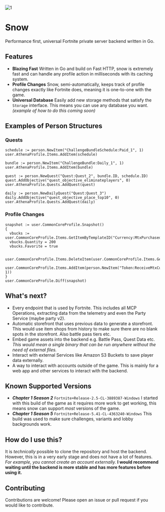 ![1](https://github.com/ectrc/snow/assets/13946988/fc007f07-3878-46e7-b990-668fc3d758d0)

# Snow

Performance first, universal Fortnite private server backend written in Go.

## Features

- **Blazing Fast** Written in Go and build on Fast HTTP, snow is extremely fast and can handle any profile action in milliseconds with its caching system.
- **Profile Changes** Snow, semi-automatically, keeps track of profile changes exactly like Fortnite does, meaning it is one-to-one with the game.
- **Universal Database** Easily add new storage methods that satisfy the `Storage` interface. This means you can use any database you want. _(example of how to do this coming soon)_

## Examples of Person Structures

### Quests

```golang
schedule := person.NewItem("ChallengeBundleSchedule:Paid_1", 1)
user.AthenaProfile.Items.AddItem(schedule)

bundle := person.NewItem("ChallengeBundle:Daily_1", 1)
user.AthenaProfile.Items.AddItem(bundle)

quest := person.NewQuest("Quest:Quest_2", bundle.ID, schedule.ID)
quest.AddObjective("quest_objective_eliminateplayers", 0)
user.AthenaProfile.Quests.AddQuest(quest)

daily := person.NewDailyQuest("Quest:Quest_3")
daily.AddObjective("quest_objective_place_top10", 0)
user.AthenaProfile.Quests.AddQuest(daily)
```

### Profile Changes

```golang
snapshot := user.CommonCoreProfile.Snapshot()
{
  vbucks := user.CommonCoreProfile.Items.GetItemByTemplateID("Currency:MtxPurchased")
  vbucks.Quantity = 200
  vbucks.Favorite = true

  user.CommonCoreProfile.Items.DeleteItem(user.CommonCoreProfile.Items.GetItemByTemplateID("Token:CampaignAccess").ID)
  user.CommonCoreProfile.Items.AddItem(person.NewItem("Token:ReceiveMtxCurrency", 1))
}
user.CommonCoreProfile.Diff(snapshot)
```

## What's next?

- Every endpoint that is used by Fortnite. This includes all MCP Operations, extracting data from the telemetry and even the Party Service (maybe party v2).
- Automatic storefront that uses previous data to generate a storefront. This would use item shops from history to make sure there are no blank spots in the storefront. Also battle pass tiers etc.
- Embed game assets into the backend e.g. Battle Pass, Quest Data etc. _This would mean a single binary that can be run anywhere without the need of external files._
- Interact with external Services like Amazon S3 Buckets to save player data externally.
- A way to interact with accounts outside of the game. This is mainly for a web app and other services to interact with the backend.

## Known Supported Versions

- **_Chapter 1 Season 2_** `Fortnite+Release-2.5-CL-3889387-Windows` I started with this build of the game as it requires more work to get working, this means snow can support _most_ versions of the game.
- **_Chapter 1 Season 5_** `Fortnite+Release-5.41-CL-4363240-Windows` This build was used to make sure challenges, variants and lobby backgrounds work.

## How do I use this?

It is _technically_ possible to clone the repository and host the backend. However, this is in a very early stage and does not have a lot of features. _For example, you cannot create an account externally._ **I would recommend waiting until the backend is more stable and has more features before using it.**

## Contributing

Contributions are welcome! Please open an issue or pull request if you would like to contribute.
